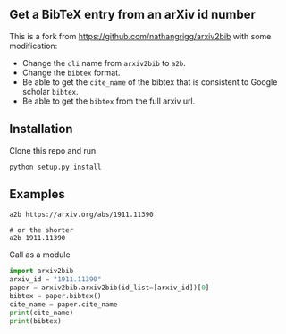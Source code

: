## Get a BibTeX entry from an arXiv id number

This is a fork from https://github.com/nathangrigg/arxiv2bib with some modification:

- Change the `cli` name from `arxiv2bib` to `a2b`.
- Change the `bibtex` format.
- Be able to get the `cite_name` of the bibtex that is consistent to Google scholar `bibtex`.
- Be able to get the `bibtex` from the full arxiv url.


## Installation

Clone this repo and run
```
python setup.py install
```

## Examples

```
a2b https://arxiv.org/abs/1911.11390

# or the shorter
a2b 1911.11390
```

Call as a module
```python
import arxiv2bib
arxiv_id = "1911.11390"
paper = arxiv2bib.arxiv2bib(id_list=[arxiv_id])[0]
bibtex = paper.bibtex()
cite_name = paper.cite_name
print(cite_name)
print(bibtex)
```